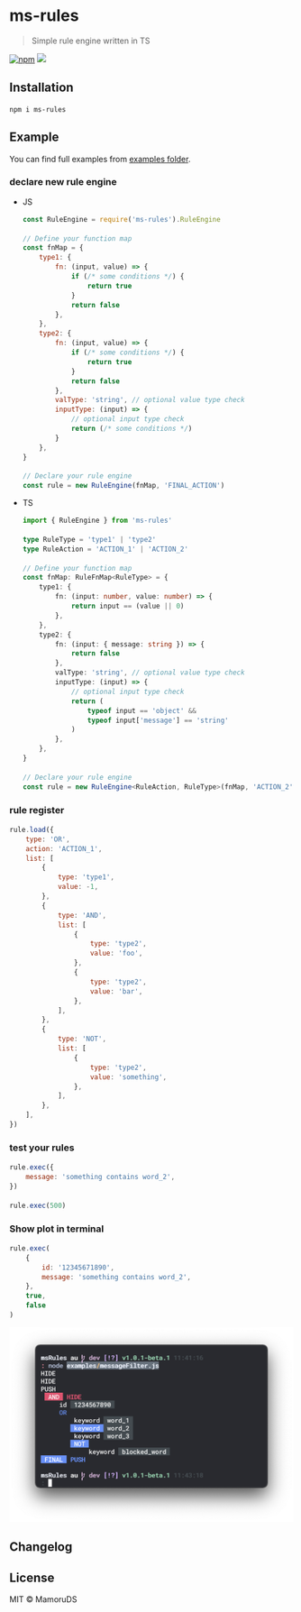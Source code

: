 # ms-rules

> Simple rule engine written in TS

[![npm](https://img.shields.io/npm/v/ms-rules.svg?style=flat-square)](https://www.npmjs.com/package/ms-rules) [![](https://img.shields.io/npm/v/ms-rules/beta?style=flat-square)](https://www.npmjs.com/package/ms-rules)

## Installation

```shell
npm i ms-rules
```

## Example

You can find full examples from [examples folder](https://github.com/MamoruDS/ms-rules/tree/main/examples).

### declare new rule engine

-   JS

    ```javascript
    const RuleEngine = require('ms-rules').RuleEngine

    // Define your function map
    const fnMap = {
        type1: {
            fn: (input, value) => {
                if (/* some conditions */) {
                    return true
                }
                return false
            },
        },
        type2: {
            fn: (input, value) => {
                if (/* some conditions */) {
                    return true
                }
                return false
            },
            valType: 'string', // optional value type check
            inputType: (input) => {
                // optional input type check
                return (/* some conditions */)
            }
        },
    }

    // Declare your rule engine
    const rule = new RuleEngine(fnMap, 'FINAL_ACTION')
    ```

-   TS

    ```typescript
    import { RuleEngine } from 'ms-rules'

    type RuleType = 'type1' | 'type2'
    type RuleAction = 'ACTION_1' | 'ACTION_2'

    // Define your function map
    const fnMap: RuleFnMap<RuleType> = {
        type1: {
            fn: (input: number, value: number) => {
                return input == (value || 0)
            },
        },
        type2: {
            fn: (input: { message: string }) => {
                return false
            },
            valType: 'string', // optional value type check
            inputType: (input) => {
                // optional input type check
                return (
                    typeof input == 'object' &&
                    typeof input['message'] == 'string'
                )
            },
        },
    }

    // Declare your rule engine
    const rule = new RuleEngine<RuleAction, RuleType>(fnMap, 'ACTION_2')
    ```

### rule register

```javascript
rule.load({
    type: 'OR',
    action: 'ACTION_1',
    list: [
        {
            type: 'type1',
            value: -1,
        },
        {
            type: 'AND',
            list: [
                {
                    type: 'type2',
                    value: 'foo',
                },
                {
                    type: 'type2',
                    value: 'bar',
                },
            ],
        },
        {
            type: 'NOT',
            list: [
                {
                    type: 'type2',
                    value: 'something',
                },
            ],
        },
    ],
})
```

### test your rules

```javascript
rule.exec({
    message: 'something contains word_2',
})

rule.exec(500)
```

### Show plot in terminal

```javascript
rule.exec(
    {
        id: '12345671890',
        message: 'something contains word_2',
    },
    true,
    false
)
```

![](https://raw.githubusercontent.com/MamoruDS/ms-rules/dev/static/Screen%20Shot%202020-12-13%20at%2011.43.22%20AM.png)

## Changelog

## License

MIT © MamoruDS
